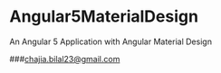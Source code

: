 # Angular5MaterialDesign
An Angular 5 Application with Angular Material Design

###chajia.bilal23@gmail.com
